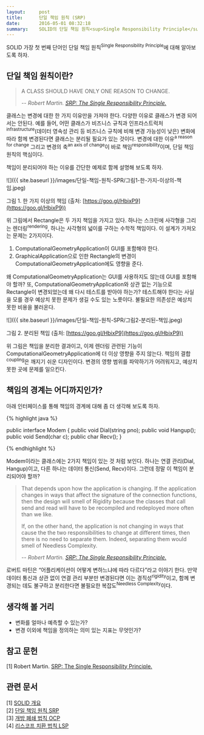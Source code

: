 ```yaml
---
layout:     post
title:      단일 책임 원칙 (SRP)
date:       2016-05-01 08:32:18
summary:    SOLID의 단일 책임 원칙<sup>Single Responsibility Principle</sup> 소개
---
```


SOLID 가장 첫 번째 단어인 단일 책임 원칙<sup>Single Responsibility Principle</sup>에 대해 알아보도록 하자.

## 단일 책임 원칙이란?

> A CLASS SHOULD HAVE ONLY ONE REASON TO CHANGE.
>
> -- <cite>Robert Martin. [SRP: The Single Responsibility Principle.](https://drive.google.com/file/d/0ByOwmqah_nuGNHEtcU5OekdDMkk/view)</cite>

클래스는 변경에 대한 한 가지 이유만을 가져야 한다. 다양한 이유로 클래스가 변경 되어서는 안된다. 예를 들어, 어떤 클래스가 비즈니스 규칙과 인프라스트럭처<sup>infrastructure</sup>(데이터 영속성 관리 등 비즈니스 규칙에 비해 변경 가능성이 낮은) 변화에 따라 함께 변경된다면 클래스는 분리될 필요가 있는 것이다. 변경에 대한 이유<sup>a reason for change</sup> 그리고 변경의 축<sup>an axis of change</sup>이 바로 책임<sup>responsibility</sup>이며, 단일 책임 원칙의 핵심이다.

책임이 분리되어야 하는 이유를 간단한 예제로 함께 설명해 보도록 하자.

![]({{ site.baseurl }}/images/단일-책임-원칙-SPR/그림1-한-가지-이상의-책임.jpeg)

그림 1. 한 가지 이상의 책임 (출처: [https://goo.gl/HbixP9](https://goo.gl/HbixP9))

위 그림에서 Rectangle은 두 가지 책임을 가지고 있다. 하나는 스크린에 사각형을 그리는 렌더링<sup>rendering</sup>, 하나는 사각형의 넓이를 구하는 수학적 책임이다. 이 설계가 가져오는 문제는 2가지이다.

1. ComputationalGeometryApplication이 GUI를 포함해야 한다.
2. GraphicalApplication으로 인한 Rectangle의 변경이 ComputationalGeometryApplication에도 영향을 준다.

왜 ComputationalGeometryApplication는 GUI를 사용하지도 않는데 GUI를 포함해야 할까? 또, ComputationalGeometryApplication와 상관 없는 기능으로 Rectangle이 변경되었는데 왜 다시 테스트를 받아야 하는가? 테스트해야 한다는 사실을 모를 경우 예상치 못한 문제가 생길 수도 있는 노릇이다. 불필요한 의존성은 예상치 못한 비용을 불러온다.

![]({{ site.baseurl }}/images/단일-책임-원칙-SPR/그림2-분리된-책임.jpeg)

그림 2. 분리된 책임 (출처: [https://goo.gl/HbixP9](https://goo.gl/HbixP9))

위 그림은 책임을 분리한 결과이고, 이제 렌더링 관련된 기능이 ComputationalGeometryApplication에 더 이상 영향을 주지 않는다. 책임의 결합<sup>coupling</sup>은 깨지기 쉬운 디자인이다. 변경의 영향 범위를 파악하기가 어려워지고, 예상치 못한 곳에 문제를 일으킨다.

## 책임의 경계는 어디까지인가?

아래 인터페이스를 통해 책임의 경계에 대해 좀 더 생각해 보도록 하자.

{% highlight java %}

public interface Modem {
    public void Dial(string pno);
    public void Hangup();
    public void Send(char c);
    public char Recv();
}

{% endhighlight %}

Modem이라는 클래스에는 2가지 책임이 있는 것 처럼 보인다. 하나는 연결 관리(Dial, Hangup)이고, 다른 하나는 데이터 통신(Send, Recv)이다. 그런데 정말 이 책임이 분리되어야 할까?

> That depends upon how the application is changing. If the application changes in ways that affect the signature of the connection functions, then the design will smell of Rigidity because the classes that call send and read will have to be recompiled and redeployed more often than we like.
>
> If, on the other hand, the application is not changing in ways that cause the the two responsibilities to change at different times, then there is no need to separate them. Indeed, separating them would smell of Needless Complexity.
>
> -- <cite>Robert Martin. [SRP: The Single Responsibility Principle.](https://drive.google.com/file/d/0ByOwmqah_nuGNHEtcU5OekdDMkk/view)</cite>

로버트 마틴은 “어플리케이션이 어떻게 변하느냐에 따라 다르다”라고 이야기 한다. 만약 데이터 통신과 상관 없이 연결 관리 부분만 변경된다면 이는 경직성<sup>rigidity</sup>이고, 함께 변경되는 데도 불구하고 분리한다면 불필요한 복잡도<sup>Needless Complexity</sup>이다.

## 생각해 볼 거리

- 변화를 얼마나 예측할 수 있는가?
- 변경 이외에 책임을 정의하는 의미 있는 지표는 무엇인가?

## 참고 문헌

[1] Robert Martin. [SRP: The Single Responsibility Principle.](https://drive.google.com/file/d/0ByOwmqah_nuGNHEtcU5OekdDMkk/view)

## 관련 문서

[1] [SOLID 개요](/2016/04/17/SOLID-개요)<br/>
[2] [단일 책임 원칙 SRP](/2016/05/01/단일-책임-원칙)<br/>
[3] [개방 폐쇄 법칙 OCP](/2016/05/04/개방-폐쇄-원칙)<br/>
[4] [리스코프 치환 법칙 LSP](/2016/06/03/리스코프-치환-원칙)<br/>
